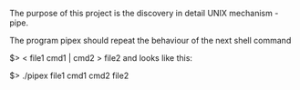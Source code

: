 The purpose of this project is the discovery in detail UNIX mechanism - pipe.

The program pipex should repeat the behaviour of the next shell command

$> < file1 cmd1 | cmd2 > file2
and looks like this:

$> ./pipex file1 cmd1 cmd2 file2
